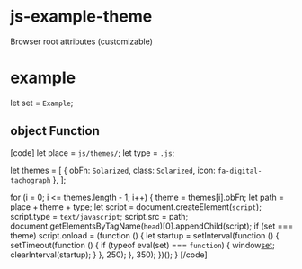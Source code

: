 # js-example-theme
Browser root attributes (customizable)

# example
let set = `Example`;

## object Function
[code]
       let place = `js/themes/`;
       let type = `.js`;
      
let themes = [
  { obFn: `Solarized`, class: `Solarized`, icon: `fa-digital-tachograph` },
];

for (i = 0; i <= themes.length - 1; i++) {
        theme = themes[i].obFn;
        let path = place + theme + type;
        let script = document.createElement(`script`);
        script.type = `text/javascript`;
        script.src = path;
        document.getElementsByTagName(`head`)[0].appendChild(script);
        if (set === theme)
          script.onload = (function () {
            let startup = setInterval(function () {
              setTimeout(function () {
                if (typeof eval(set) === `function`) {
                  window[set]();
                  clearInterval(startup);
                }
              }, 250);
            }, 350);
          })();
      }
[/code]
